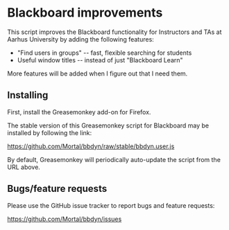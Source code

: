 # Blackboard improvements

This script improves the Blackboard functionality for Instructors and TAs
at Aarhus University by adding the following features:

* "Find users in groups" -- fast, flexible searching for students
* Useful window titles -- instead of just "Blackboard Learn"

More features will be added when I figure out that I need them.

## Installing

First, install the Greasemonkey add-on for Firefox.

The stable version of this Greasemonkey script for Blackboard may be installed
by following the link:

https://github.com/Mortal/bbdyn/raw/stable/bbdyn.user.js

By default, Greasemonkey will periodically auto-update the script from the URL
above.

## Bugs/feature requests

Please use the GitHub issue tracker to report bugs and feature requests:

https://github.com/Mortal/bbdyn/issues

